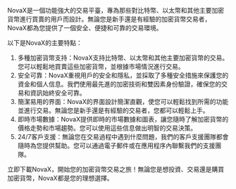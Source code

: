 NovaX是一個功能強大的交易平臺，專為那些對比特幣、以太幣和其他主要加密貨幣進行買賣的用戶而設計。無論您是新手還是有經驗的加密貨幣交易者，NovaX都為您提供了一個安全、便捷和可靠的交易環境。

以下是NovaX的主要特點：
1. 多種加密貨幣支持：NovaX支持比特幣、以太幣和其他主要加密貨幣的交易。您可以輕鬆地買賣這些加密貨幣，並根據市場情況進行交易。
2. 安全可靠：NovaX重視用戶的安全和隱私，並採取了多種安全措施來保護您的資金和個人信息。我們使用最先進的加密技術和雙因素身份驗證，確保您的交易和資訊始終安全可靠。
3. 簡潔易用的界面：NovaX的界面設計簡潔直觀，使您可以輕鬆找到所需的功能並進行交易。無論您是新手還是有經驗的交易者，您都可以輕鬆上手。
4. 即時市場數據：NovaX提供即時的市場數據和圖表，讓您隨時了解加密貨幣的價格走勢和市場趨勢。您可以使用這些信息做出明智的交易決策。
5. 24/7客戶支援：無論您在交易過程中遇到什麼問題，我們的客戶支援團隊都會隨時為您提供幫助。您可以通過電子郵件或在應用程序內聯繫我們的支援團隊。

立即下載NovaX，開始您的加密貨幣交易之旅！無論您是想投資、交易還是購買加密貨幣，NovaX都是您的理想選擇。

